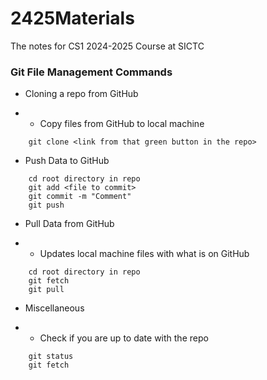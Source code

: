 # 2425Materials
The notes for CS1 2024-2025 Course at SICTC


### Git File Management Commands

- Cloning a repo from GitHub

- - Copy files from GitHub to local machine

```
    git clone <link from that green button in the repo>
```

- Push Data to GitHub

```
    cd root directory in repo
    git add <file to commit>
    git commit -m "Comment"
    git push 
```

- Pull Data from GitHub

- - Updates local machine files with what is on GitHub

```
    cd root directory in repo
    git fetch
    git pull

```

- Miscellaneous 

- - Check if you are up to date with the repo
```
    git status
    git fetch
```

